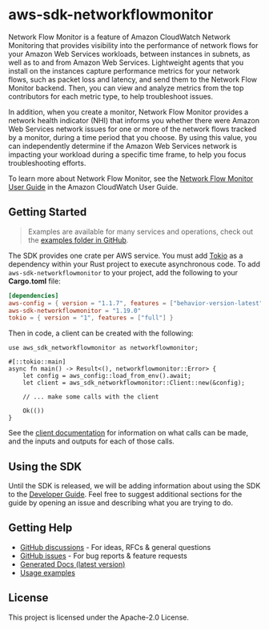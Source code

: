 # aws-sdk-networkflowmonitor

Network Flow Monitor is a feature of Amazon CloudWatch Network Monitoring that provides visibility into the performance of network flows for your Amazon Web Services workloads, between instances in subnets, as well as to and from Amazon Web Services. Lightweight agents that you install on the instances capture performance metrics for your network flows, such as packet loss and latency, and send them to the Network Flow Monitor backend. Then, you can view and analyze metrics from the top contributors for each metric type, to help troubleshoot issues.

In addition, when you create a monitor, Network Flow Monitor provides a network health indicator (NHI) that informs you whether there were Amazon Web Services network issues for one or more of the network flows tracked by a monitor, during a time period that you choose. By using this value, you can independently determine if the Amazon Web Services network is impacting your workload during a specific time frame, to help you focus troubleshooting efforts.

To learn more about Network Flow Monitor, see the [Network Flow Monitor User Guide](https://docs.aws.amazon.com/AmazonCloudWatch/latest/monitoring/CloudWatch-NetworkFlowMonitor.html) in the Amazon CloudWatch User Guide.

## Getting Started

> Examples are available for many services and operations, check out the
> [examples folder in GitHub](https://github.com/awslabs/aws-sdk-rust/tree/main/examples).

The SDK provides one crate per AWS service. You must add [Tokio](https://crates.io/crates/tokio)
as a dependency within your Rust project to execute asynchronous code. To add `aws-sdk-networkflowmonitor` to
your project, add the following to your **Cargo.toml** file:

```toml
[dependencies]
aws-config = { version = "1.1.7", features = ["behavior-version-latest"] }
aws-sdk-networkflowmonitor = "1.19.0"
tokio = { version = "1", features = ["full"] }
```

Then in code, a client can be created with the following:

```rust,no_run
use aws_sdk_networkflowmonitor as networkflowmonitor;

#[::tokio::main]
async fn main() -> Result<(), networkflowmonitor::Error> {
    let config = aws_config::load_from_env().await;
    let client = aws_sdk_networkflowmonitor::Client::new(&config);

    // ... make some calls with the client

    Ok(())
}
```

See the [client documentation](https://docs.rs/aws-sdk-networkflowmonitor/latest/aws_sdk_networkflowmonitor/client/struct.Client.html)
for information on what calls can be made, and the inputs and outputs for each of those calls.

## Using the SDK

Until the SDK is released, we will be adding information about using the SDK to the
[Developer Guide](https://docs.aws.amazon.com/sdk-for-rust/latest/dg/welcome.html). Feel free to suggest
additional sections for the guide by opening an issue and describing what you are trying to do.

## Getting Help

* [GitHub discussions](https://github.com/awslabs/aws-sdk-rust/discussions) - For ideas, RFCs & general questions
* [GitHub issues](https://github.com/awslabs/aws-sdk-rust/issues/new/choose) - For bug reports & feature requests
* [Generated Docs (latest version)](https://awslabs.github.io/aws-sdk-rust/)
* [Usage examples](https://github.com/awslabs/aws-sdk-rust/tree/main/examples)

## License

This project is licensed under the Apache-2.0 License.

